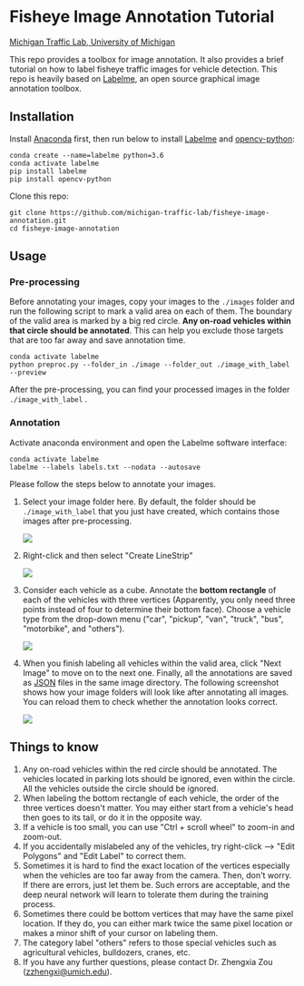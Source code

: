 # Fisheye Image Annotation Tutorial

[Michigan Traffic Lab, University of Michigan](https://traffic.engin.umich.edu/)

This repo provides a toolbox for image annotation. It also provides a brief tutorial on how to label fisheye traffic images for vehicle detection. This repo is heavily based on [Labelme](https://github.com/wkentaro/labelme), an open source graphical image annotation toolbox.



## Installation

Install [Anaconda](https://www.continuum.io/downloads) first, then run below to install [Labelme](https://github.com/wkentaro/labelme) and [opencv-python](https://pypi.org/project/opencv-python/):

```shell
conda create --name=labelme python=3.6
conda activate labelme
pip install labelme
pip install opencv-python
```

Clone this repo:

```shell
git clone https://github.com/michigan-traffic-lab/fisheye-image-annotation.git 
cd fisheye-image-annotation
```

## Usage

### Pre-processing

Before annotating your images, copy your images to the `./images` folder and run the following script to mark a valid area on each of them. The boundary of the valid area is marked by a big red circle. **Any on-road vehicles within that circle should be annotated**. This can help you exclude those targets that are too far away and save annotation time. 

```shell
conda activate labelme
python preproc.py --folder_in ./image --folder_out ./image_with_label --preview
```

After the pre-processing, you can find your processed images in the folder `./image_with_label` .

### Annotation

Activate anaconda environment and open the Labelme software interface:

```shell
conda activate labelme
labelme --labels labels.txt --nodata --autosave
```

Please follow the steps below to annotate your images.

1. Select your image folder here. By default, the folder should be `./image_with_label` that you just have created, which contains those images after pre-processing.

   ![](./.readme/1.png)

2. Right-click and then select "Create LineStrip"

   ![](./.readme/2.png)

3. Consider each vehicle as a cube. Annotate the **bottom rectangle** of each of the vehicles with three vertices (Apparently, you only need three points instead of four to determine their bottom face). Choose a vehicle type from the drop-down menu ("car", "pickup", "van", "truck", "bus", "motorbike", and "others"). 

   ![](C:\Users\zheng\Desktop\fisheye_image_annotation\.readme\3.png)

4. When you finish labeling all vehicles within the valid area, click "Next Image" to move on to the next one. Finally, all the annotations are saved as [JSON](http://www.json.org/) files in the same image directory. The following screenshot shows how your image folders will look like after annotating all images. You can reload them to check whether the annotation looks correct. 

   ![](./.readme/4.png)



## Things to know

1. Any on-road vehicles within the red circle should be annotated. The vehicles located in parking lots should be ignored, even within the circle. All the vehicles outside the circle should be ignored. 
2. When labeling the bottom rectangle of each vehicle, the order of the three vertices doesn't matter. You may either start from a vehicle's head then goes to its tail, or do it in the opposite way. 
3. If a vehicle is too small, you can use "Ctrl + scroll wheel" to zoom-in and zoom-out.
4. If you accidentally mislabeled any of the vehicles, try right-click --> "Edit Polygons" and "Edit Label" to correct them.
5. Sometimes it is hard to find the exact location of the vertices especially when the vehicles are too far away from the camera. Then, don't worry. If there are errors, just let them be.  Such errors are acceptable, and the deep neural network will learn to tolerate them during the training process.
6. Sometimes there could be bottom vertices that may have the same pixel location. If they do, you can either mark twice the same pixel location or makes a minor shift of your cursor on labeling them. 
7. The category label "others" refers to those special vehicles such as agricultural vehicles, bulldozers, cranes, etc.
8. If you have any further questions, please contact Dr. Zhengxia Zou (zzhengxi@umich.edu).